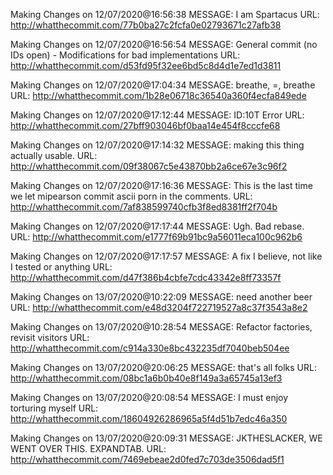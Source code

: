 Making Changes on 12/07/2020@16:56:38
	MESSAGE: I am Spartacus
	URL: http://whatthecommit.com/77b0ba27c2fcfa0e02793671c27afb38



Making Changes on 12/07/2020@16:56:54
	MESSAGE: General commit (no IDs open) - Modifications for bad implementations
	URL: http://whatthecommit.com/d53fd95f32ee6bd5c8d4d1e7ed1d3811



Making Changes on 12/07/2020@17:04:34
	MESSAGE: breathe, =, breathe
	URL: http://whatthecommit.com/1b28e06718c36540a360f4ecfa849ede



Making Changes on 12/07/2020@17:12:44
	MESSAGE: ID:10T Error
	URL: http://whatthecommit.com/27bff903046bf0baa14e454f8cccfe68



Making Changes on 12/07/2020@17:14:32
	MESSAGE: making this thing actually usable.
	URL: http://whatthecommit.com/09f38067c5e43870bb2a6ce67e3c96f2



Making Changes on 12/07/2020@17:16:36
	MESSAGE: This is the last time we let mipearson commit ascii porn in the comments.
	URL: http://whatthecommit.com/7af838599740cfb3f8ed8381ff2f704b



Making Changes on 12/07/2020@17:17:44
	MESSAGE: Ugh. Bad rebase.
	URL: http://whatthecommit.com/e1777f69b91bc9a56011eca100c962b6



Making Changes on 12/07/2020@17:17:57
	MESSAGE: A fix I believe, not like I tested or anything
	URL: http://whatthecommit.com/d47f386b4cbfe7cdc43342e8ff73357f



Making Changes on 13/07/2020@10:22:09
	MESSAGE: need another beer
	URL: http://whatthecommit.com/e48d3204f722719527a8c37f3543a8e2



Making Changes on 13/07/2020@10:28:54
	MESSAGE: Refactor factories, revisit visitors
	URL: http://whatthecommit.com/c914a330e8bc432235df7040beb504ee



Making Changes on 13/07/2020@20:06:25
	MESSAGE: that's all folks
	URL: http://whatthecommit.com/08bc1a6b0b40e8f149a3a65745a13ef3



Making Changes on 13/07/2020@20:08:54
	MESSAGE: I must enjoy torturing myself
	URL: http://whatthecommit.com/18604926286965a5f4d51b7edc46a350



Making Changes on 13/07/2020@20:09:31
	MESSAGE: JKTHESLACKER, WE WENT OVER THIS. EXPANDTAB.
	URL: http://whatthecommit.com/7469ebeae2d0fed7c703de3506dad5f1



